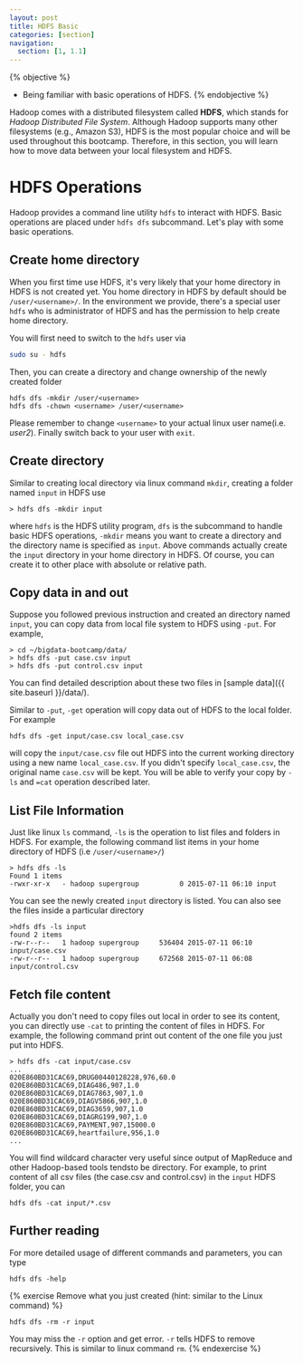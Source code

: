 ```yaml
---
layout: post
title: HDFS Basic
categories: [section]
navigation:
  section: [1, 1.1]
---
```


{% objective %}
- Being familiar with basic operations of HDFS.
{% endobjective %}

Hadoop comes with a distributed filesystem called **HDFS**, which stands for *Hadoop Distributed File System*. Although Hadoop supports many other filesystems (e.g., Amazon S3), HDFS is the most popular choice and will be used throughout this bootcamp. Therefore, in this section, you will learn how to move data between your local filesystem and HDFS. 


# HDFS Operations
Hadoop provides a command line utility `hdfs` to interact with HDFS. Basic operations are placed under `hdfs dfs` subcommand. Let's play with some basic operations.

## Create home directory
When you first time use HDFS, it's very likely that your home directory in HDFS is not created yet. You home directory in HDFS by default should be `/user/<username>/`. In the environment we provide, there's a special user `hdfs` who is administrator of HDFS and has the permission to help create home directory.

You will first need to switch to the `hdfs` user via
``` bash
sudo su - hdfs
```
Then, you can create a directory and change ownership of the newly created folder
```
hdfs dfs -mkdir /user/<username>
hdfs dfs -chown <username> /user/<username>
```
Please remember to change `<username>` to your actual linux user name(i.e. *user2*). Finally switch back to your user with `exit`.

## Create directory
Similar to creating local directory via linux command `mkdir`, creating a folder named `input` in HDFS use
```
> hdfs dfs -mkdir input
```
where `hdfs` is the HDFS utility program, `dfs` is the subcommand to handle basic HDFS operations,  `-mkdir` means you want to create a directory and the directory name is specified as `input`. Above commands actually create the `input` directory in your home directory in HDFS. Of course, you can create it to other place with absolute or relative path.

## Copy data in and out
Suppose you followed previous instruction and created an directory named `input`, you can copy data from local file system to HDFS using `-put`. For example,

```
> cd ~/bigdata-bootcamp/data/
> hdfs dfs -put case.csv input
> hdfs dfs -put control.csv input
```
You can find detailed description about these two files in [sample data]({{ site.baseurl }}/data/).

Similar to `-put`, `-get` operation will copy data out of HDFS to the local folder. For example
```
hdfs dfs -get input/case.csv local_case.csv
```
will copy the `input/case.csv` file out HDFS into the current working directory using a new name `local_case.csv`. If you didn't specify `local_case.csv`, the original name `case.csv` will be kept. You will be able to verify your copy by `-ls` and `=cat` operation described later.

## List File Information
Just like linux `ls` command, `-ls` is the operation to list files and folders in HDFS. For example, the following command list items in your home directory of HDFS (i.e `/user/<username>/`)
```
> hdfs dfs -ls
Found 1 items
-rwxr-xr-x   - hadoop supergroup          0 2015-07-11 06:10 input
```
You can see the newly created `input` directory is listed. You can also see the files inside a particular directory
```
>hdfs dfs -ls input
found 2 items
-rw-r--r--   1 hadoop supergroup     536404 2015-07-11 06:10 input/case.csv
-rw-r--r--   1 hadoop supergroup     672568 2015-07-11 06:08 input/control.csv
```

## Fetch file content
Actually you don't need to copy files out local in order to see its content, you can directly use `-cat` to printing the content of files in HDFS. For example, the following command print out content of the one file you just put into HDFS.
```
> hdfs dfs -cat input/case.csv 
...
020E860BD31CAC69,DRUG00440128228,976,60.0
020E860BD31CAC69,DIAG486,907,1.0
020E860BD31CAC69,DIAG7863,907,1.0
020E860BD31CAC69,DIAGV5866,907,1.0
020E860BD31CAC69,DIAG3659,907,1.0
020E860BD31CAC69,DIAGRG199,907,1.0
020E860BD31CAC69,PAYMENT,907,15000.0
020E860BD31CAC69,heartfailure,956,1.0
...
```
You will find wildcard character very useful since output of MapReduce and other Hadoop-based tools tendsto be directory. For example, to print content of all csv files (the case.csv and control.csv) in the `input` HDFS folder, you can
```
hdfs dfs -cat input/*.csv 
```

## Further reading
For more detailed usage of different commands and parameters, you can type
```
hdfs dfs -help
```

{% exercise Remove what you just created (hint: similar to the Linux command) %}
```
hdfs dfs -rm -r input
```
You may miss the `-r` option and get error. `-r` tells HDFS to remove recursively. This is similar to linux command `rm`.
{% endexercise %}
